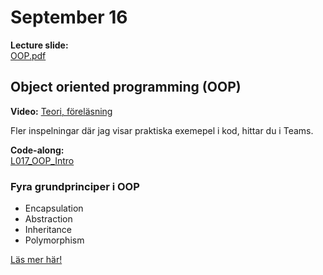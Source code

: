 # September 16

**Lecture slide:**  
[OOP.pdf](https://github.com/everyloop/NET24-Csharp/blob/master/Resources/OOP.pdf)

## Object oriented programming (OOP)

**Video:**
[Teori, föreläsning](https://ithogskolan.sharepoint.com/sites/NET24/_layouts/15/stream.aspx?id=%2Fsites%2FNET24%2FDelade%20dokument%2F1%2E%20Programmering%20med%20CSharp%2FRecordings%2F039%5FOOP%5FIntro%2Emp4&referrer=StreamWebApp%2EWeb&referrerScenario=AddressBarCopied%2Eview%2Eed89b0c3%2Dc0c9%2D4cab%2Da89d%2Df3d34b9ea26f)

Fler inspelningar där jag visar praktiska exemepel i kod, hittar du i Teams.

**Code-along:**  
[L017_OOP_Intro](https://github.com/everyloop/NET24-Csharp/blob/master/Code-alongs/L017_OOP_Intro/Program.cs)

### Fyra grundprinciper i OOP

- Encapsulation
- Abstraction
- Inheritance
- Polymorphism

[Läs mer här!](https://medium.com/@estheremeka026/the-four-pillars-of-oop-in-c-6673b17244a7)

